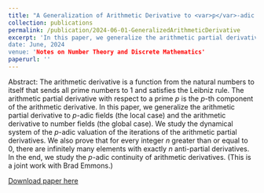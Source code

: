 ```yaml
---
title: "A Generalization of Arithmetic Derivative to <var>p</var>-adic Fields and Number Fields"
collection: publications
permalink: /publication/2024-06-01-GeneralizedArithmeticDerivative
excerpt: 'In this paper, we generalize the arithmetic partial derivative to local fields like the <var>p</var>-adic fields, and the arithmetic derivative to global fields like the number fields.
date: June, 2024
venue: 'Notes on Number Theory and Discrete Mathematics'
paperurl: ''
---
```

Abstract: The arithmetic derivative is a function from the natural numbers to itself that sends all prime numbers to $1$ and satisfies the Leibniz rule. The arithmetic partial derivative with respect to a prime <var>p</var> is the <var>p</var>-th component of the arithmetic derivative. In this paper, we generalize the arithmetic partial derivative to <var>p</var>-adic fields (the local case) and the arithmetic derivative to number fields (the global case). We study the dynamical system of the <var>p</var>-adic valuation of the iterations of the arithmetic partial derivatives. We also prove that for every integer <var>n</var> greater than or equal to 0, there are infinitely many elements with exactly <var>n</var> anti-partial derivatives. In the end, we study the <var>p</var>-adic continuity of arithmetic derivatives. (This is a joint work with Brad Emmons.)

[Download paper here](https://arxiv.org/abs/2307.04912)